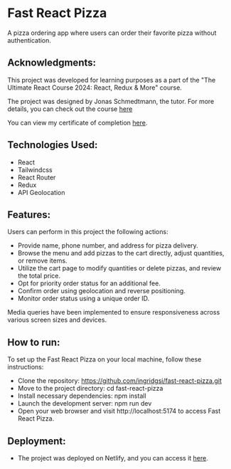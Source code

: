 # Fast React Pizza

A pizza ordering app where users can order their favorite pizza without authentication.

## Acknowledgments:

This project was developed for learning purposes as a part of the "The Ultimate React Course 2024: React, Redux & More" course.

The project was designed by Jonas Schmedtmann, the tutor. For more details, you can check out the course [here](https://www.udemy.com/course/the-ultimate-react-course/?couponCode=ST7MT41824)

You can view my certificate of completion [here](https://www.udemy.com/certificate/UC-4f32ebd6-8961-4134-ac7d-fd457cd50766/).

## Technologies Used:

- React
- Tailwindcss
- React Router
- Redux
- API Geolocation

## Features:
Users can perform in this project the following actions: 

- Provide name, phone number, and address for pizza delivery.
- Browse the menu and add pizzas to the cart directly, adjust quantities, or remove items.
- Utilize the cart page to modify quantities or delete pizzas, and review the total price.
- Opt for priority order status for an additional fee.
- Confirm order using geolocation and reverse positioning.
- Monitor order status using a unique order ID.

Media queries have been implemented to ensure responsiveness across various screen sizes and devices.

## How to run:

To set up the Fast React Pizza on your local machine, follow these instructions:

- Clone the repository: https://github.com/ingridgsi/fast-react-pizza.git
- Move to the project directory: cd fast-react-pizza
- Install necessary dependencies: npm install
- Launch the development server: npm run dev
- Open your web browser and visit http://localhost:5174 to access Fast React Pizza.

## Deployment:

- The project was deployed on Netlify, and you can access it [here](https://fastpizzareactfast.netlify.app/).
